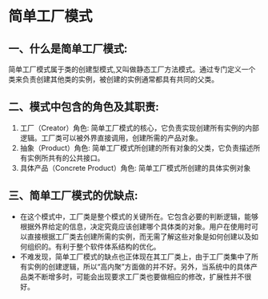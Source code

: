 # 简单工厂模式

## 一、什么是简单工厂模式:
简单工厂模式属于类的创建型模式,又叫做静态工厂方法模式。通过专门定义一个类来负责创建其他类的实例，被创建的实例通常都具有共同的父类。

## 二、模式中包含的角色及其职责:
1. 工厂（Creator）角色: 简单工厂模式的核心，它负责实现创建所有实例的内部逻辑。工厂类可以被外界直接调用，创建所需的产品对象。
2. 抽象（Product）角色: 简单工厂模式所创建的所有对象的父类，它负责描述所有实例所共有的公共接口。
3. 具体产品（Concrete Product）角色: 简单工厂模式所创建的具体实例对象

## 三、简单工厂模式的优缺点:
* 在这个模式中，工厂类是整个模式的关键所在。它包含必要的判断逻辑，能够根据外界给定的信息，决定究竟应该创建哪个具体类的对象。用户在使用时可以直接根据工厂类去创建所需的实例，而无需了解这些对象是如何创建以及如何组织的。有利于整个软件体系结构的优化。
* 不难发现，简单工厂模式的缺点也正体现在其工厂类上，由于工厂类集中了所有实例的创建逻辑，所以“高内聚”方面做的并不好。另外，当系统中的具体产品类不断增多时，可能会出现要求工厂类也要做相应的修改，扩展性并不很好。 